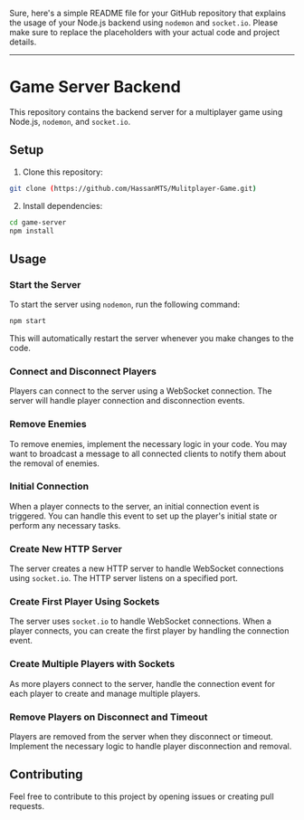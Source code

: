 
Sure, here's a simple README file for your GitHub repository that explains the usage of your Node.js backend using `nodemon` and `socket.io`. Please make sure to replace the placeholders with your actual code and project details.

---

# Game Server Backend

This repository contains the backend server for a multiplayer game using Node.js, `nodemon`, and `socket.io`.

## Setup

1. Clone this repository:

```bash
git clone (https://github.com/HassanMTS/Mulitplayer-Game.git)
```

2. Install dependencies:

```bash
cd game-server
npm install
```

## Usage

### Start the Server

To start the server using `nodemon`, run the following command:

```bash
npm start
```

This will automatically restart the server whenever you make changes to the code.

### Connect and Disconnect Players

Players can connect to the server using a WebSocket connection. The server will handle player connection and disconnection events.

### Remove Enemies

To remove enemies, implement the necessary logic in your code. You may want to broadcast a message to all connected clients to notify them about the removal of enemies.

### Initial Connection

When a player connects to the server, an initial connection event is triggered. You can handle this event to set up the player's initial state or perform any necessary tasks.

### Create New HTTP Server

The server creates a new HTTP server to handle WebSocket connections using `socket.io`. The HTTP server listens on a specified port.

### Create First Player Using Sockets

The server uses `socket.io` to handle WebSocket connections. When a player connects, you can create the first player by handling the connection event.

### Create Multiple Players with Sockets

As more players connect to the server, handle the connection event for each player to create and manage multiple players.

### Remove Players on Disconnect and Timeout

Players are removed from the server when they disconnect or timeout. Implement the necessary logic to handle player disconnection and removal.

## Contributing

Feel free to contribute to this project by opening issues or creating pull requests.


